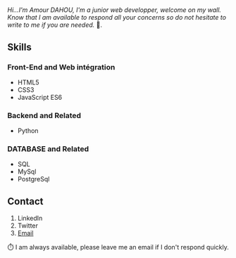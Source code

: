 # 

*Hi...I'm Amour DAHOU, I'm a junior web developper, welcome on my wall. Know that I am available to respond all your concerns so do not hesitate to write to me if you are needed.* 🙂.

## Skills

### Front-End and Web intégration

- HTML5
- CSS3
- JavaScript ES6

### Backend and Related 

- Python

### DATABASE and Related

- SQL
- MySql
- PostgreSql

## Contact

1. LinkedIn
2. Twitter 
3. <a href="mailto:amourdahou@yahoo.com">Email</a>


⏱️ I am always available, please leave me an email if I don't respond quickly.

<!---
Amour22/Amour22 is a ✨ special ✨ repository because its `README.md` (this file) appears on your GitHub profile.
You can click the Preview link to take a look at your changes.
--->
